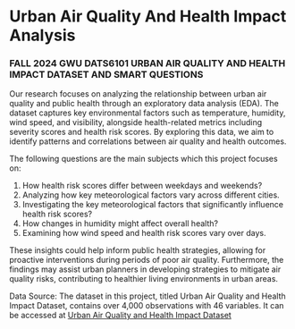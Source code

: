 # Urban Air Quality And Health Impact Analysis


### FALL 2024 GWU **__DATS6101__** URBAN AIR QUALITY AND HEALTH IMPACT DATASET AND SMART QUESTIONS

Our research focuses on analyzing the relationship between urban air quality and public health through an exploratory data analysis (EDA). The dataset captures key environmental factors such as temperature, humidity, wind speed, and visibility, alongside health-related metrics including severity scores and health risk scores. By exploring this data, we aim to identify patterns and correlations between air quality and health outcomes.

The following questions are the main subjects which this project focuses on:
   1)	How health risk scores differ between weekdays and weekends?
   2)	Analyzing how key meteorological factors vary across different cities.
   3)	Investigating the key meteorological factors that significantly influence health risk scores?
   4)	How changes in humidity might affect overall health?
   5)	Examining how wind speed and health risk scores vary over days.

These insights could help inform public health strategies, allowing for proactive interventions during periods of poor air quality. Furthermore, the findings may assist urban planners in developing strategies to mitigate air quality risks, contributing to healthier living environments in urban areas.

Data Source: The dataset in this project, titled Urban Air Quality and Health Impact Dataset, contains over 4,000 observations with 46 variables. It can be accessed at [Urban Air Quality and Health Impact Dataset](https://www.kaggle.com/datasets/cyclicbytes/weather-quality-and-health-impact)

